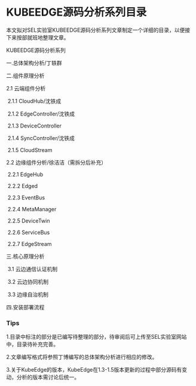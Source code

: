# KUBEEDGE源码分析系列目录

本文拟对SEL实验室KUBEEDGE源码分析系列文章制定一个详细的目录，以便接下来按部就班地整理文章。

KUBEEDGE源码分析系列

一.总体架构分析/丁轶群

二.组件原理分析

2.1 云端组件分析

​	2.1.1 CloudHub/沈铁成

​	2.1.2 EdgeController/沈铁成

​	2.1.3 DeviceController

​	2.1.4 SyncController/沈铁成

​	2.1.5 CloudStream

2.2 边缘组件分析/徐洁洁（需拆分后补充）

​	2.2.1 EdgeHub

​	2.2.2 Edged

​	2.2.3 EventBus

​	2.2.4 MetaManager

​	2.2.5 DeviceTwin

​	2.2.6 ServiceBus

​	2.2.7 EdgeStream

三.核心原理分析

​	3.1 云边通信认证机制

​	3.2 云边协同机制

​	3.3 边缘自治机制

四.安装部署流程



### Tips

1.目录中标注的部分是已编写待整理的部分，待审阅后可上传至SEL实验室网站中，目录待补充完善。

2.文章编写格式将参照丁博编写的总体架构分析进行相应的修改。

3.关于KubeEdge的版本，KubeEdge在1.3-1.5版本更新的过程中部分源码有变动，分析的版本需讨论后统一。














